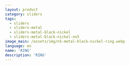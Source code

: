 ```yaml
---
layout: product
category: sliders
tags:
  - sliders
  - sliders-metal
  - sliders-metal-black-nickel
  - sliders-metal-black-nickel-no5
image_main: /assets/img/n5-metal-black-nickel-ring.webp
language: en
name: 'RING'
description: 'RING'
---
```

